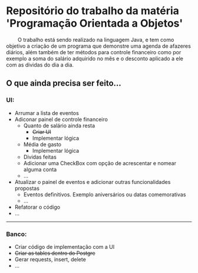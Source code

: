 # Repositório do trabalho da matéria 'Programação Orientada a Objetos'

&nbsp;&nbsp;&nbsp;&nbsp;&nbsp;&nbsp;&nbsp;&nbsp;O trabalho está sendo realizado na linguagem Java, e tem como objetivo a criação de um programa que demonstre uma agenda de afazeres diários, além também de ter métodos para controle financeiro como por exemplo a soma do salário adquirido no mês e o desconto aplicado a ele com as dividas do dia a dia.

## O que ainda precisa ser feito...
### UI:
  - Arrumar a lista de eventos
  - Adiconar painel de controle financeiro
      * Quanto de salário ainda resta
          - ~~Criar UI~~
          - Implementar lógica
      * Média de gasto
          - Implementar lógica
      * Dividas feitas
      * Adicionar uma CheckBox com opção de acrescentar e nomear alguma conta
      * ...
  - Atualizar o painel de eventos e adicionar outras funcionalidades propostas
      * Eventos definitivos. Exemplo aniversários ou datas comemorativas
      * ...
  - Refatorar o código
  - ...

---

### Banco:
  - Criar código de implementação com a UI
  - ~~Criar as tables dentro do Postgre~~
  - Gerar requests, insert, delete
  - ...
